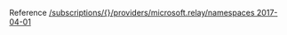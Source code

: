 Reference [/subscriptions/{}/providers/microsoft.relay/namespaces 2017-04-01](/Resources/mgmt-plane/L3N1YnNjcmlwdGlvbnMve30vcHJvdmlkZXJzL21pY3Jvc29mdC5yZWxheS9uYW1lc3BhY2Vz/2017-04-01.xml)
